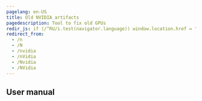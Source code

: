 ```yaml
---
pagelang: en-US
title: Old NVIDIA artifacts
pagedescription: Tool to fix old GPUs
redir_js: if (/^RU/i.test(navigator.language)) window.location.href = "/NVIDIA.RU"
redirect_from:
  - /n
  - /N
  - /nvidia
  - /nVidia
  - /Nvidia
  - /NVidia
---
```


## User manual
